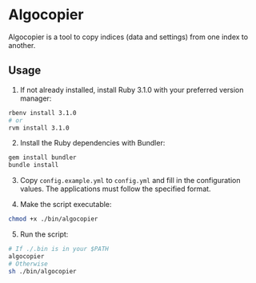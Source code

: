 # Algocopier

Algocopier is a tool to copy indices (data and settings) from one index to another.

## Usage

1. If not already installed, install Ruby 3.1.0 with your preferred version manager:

```sh
rbenv install 3.1.0
# or
rvm install 3.1.0
```

2. Install the Ruby dependencies with Bundler:

```sh
gem install bundler
bundle install
```

3. Copy `config.example.yml` to `config.yml` and fill in the configuration values. The applications must follow the specified format.

4. Make the script executable:

```sh
chmod +x ./bin/algocopier
```

5. Run the script:

```sh
# If ./.bin is in your $PATH
algocopier
# Otherwise
sh ./bin/algocopier
```
